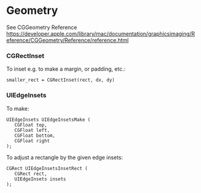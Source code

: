 # Geometry

See CGGeometry Reference
https://developer.apple.com/library/mac/documentation/graphicsimaging/Reference/CGGeometry/Reference/reference.html

### CGRectInset

To inset e.g. to make a margin, or padding, etc.:

```
smaller_rect = CGRectInset(rect, dx, dy)
```

### UIEdgeInsets

To make:

```
UIEdgeInsets UIEdgeInsetsMake (
   CGFloat top,
   CGFloat left,
   CGFloat bottom,
   CGFloat right
);
```

To adjust a rectangle by the given edge insets:

```
CGRect UIEdgeInsetsInsetRect (
   CGRect rect,
   UIEdgeInsets insets
);
```




